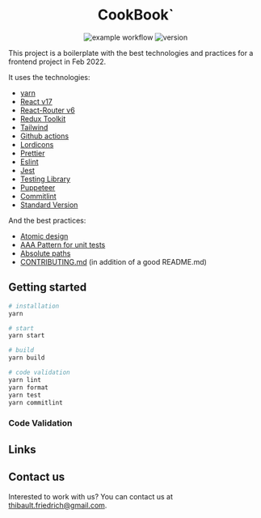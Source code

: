 <div align="center">

<h1>CookBook`</h1>

![example workflow](https://github.com/friedrith/cookbook/actions/workflows/validate.yml/badge.svg)
![version](https://img.shields.io/github/package-json/v/friedrith/cookbook)

</div>

This project is a boilerplate with the best technologies and practices for a frontend project in
Feb 2022.

It uses the technologies:

- [yarn](https://yarnpkg.com/)
- [React v17](https://reactjs.org/)
- [React-Router v6](https://reactrouter.com/docs/en/v6)
- [Redux Toolkit](https://redux.js.org/)
- [Tailwind](https://tailwindcss.com/)
- [Github actions](https://github.com/features/actions)
- [Lordicons](https://cdn.lordicon.com/libs/mssddfmo/lord-icon-2.1.0.js)
- [Prettier](https://prettier.io/)
- [Eslint](https://eslint.org/)
- [Jest](https://jestjs.io)
- [Testing Library](https://testing-library.com/)
- [Puppeteer](https://github.com/puppeteer/puppeteer)
- [Commitlint](https://github.com/conventional-changelog/commitlint)
- [Standard Version](https://github.com/conventional-changelog/standard-version)

And the best practices:

- [Atomic design](https://atomicdesign.bradfrost.com/chapter-2/)
- [AAA Pattern for unit tests](https://medium.com/@pjbgf/title-testing-code-ocd-and-the-aaa-pattern-df453975ab80)
- [Absolute paths](https://create-react-app.dev/docs/importing-a-component/#absolute-imports)
- [CONTRIBUTING.md](./CONTRIBUTING.md) (in addition of a good README.md)

## Getting started

```bash
# installation
yarn

# start
yarn start

# build
yarn build

# code validation
yarn lint
yarn format
yarn test
yarn commitlint
```

### Code Validation

## Links

## Contact us

Interested to work with us? You can contact us at [thibault.friedrich@gmail.com](mailto:thibault.friedrich@gmail.com).
